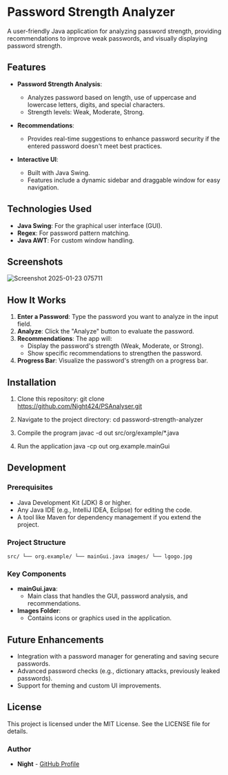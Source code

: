 # Password Strength Analyzer

A user-friendly Java application for analyzing password strength, providing recommendations to improve weak passwords, and visually displaying password strength.

## Features

- **Password Strength Analysis**:
  - Analyzes password based on length, use of uppercase and lowercase letters, digits, and special characters.
  - Strength levels: Weak, Moderate, Strong.
  
- **Recommendations**:
  - Provides real-time suggestions to enhance password security if the entered password doesn't meet best practices.

- **Interactive UI**:
  - Built with Java Swing.
  - Features include a dynamic sidebar and draggable window for easy navigation.

## Technologies Used

- **Java Swing**: For the graphical user interface (GUI).
- **Regex**: For password pattern matching.
- **Java AWT**: For custom window handling.

## Screenshots

![Screenshot 2025-01-23 075711](https://github.com/user-attachments/assets/1e16458e-06ea-490e-a830-51eda8adc32c)

## How It Works

1. **Enter a Password**: Type the password you want to analyze in the input field.
2. **Analyze**: Click the "Analyze" button to evaluate the password.
3. **Recommendations**: The app will:
   - Display the password's strength (Weak, Moderate, or Strong).
   - Show specific recommendations to strengthen the password.
4. **Progress Bar**: Visualize the password's strength on a progress bar.

## Installation

1. Clone this repository:
git clone https://github.com/Night424/PSAnalyser.git

2. Navigate to the project directory:
cd password-strength-analyzer

3. Compile the program
javac -d out src/org/example/*.java

4. Run the application
java -cp out org.example.mainGui

## Development

### Prerequisites

- Java Development Kit (JDK) 8 or higher.
- Any Java IDE (e.g., IntelliJ IDEA, Eclipse) for editing the code.
- A tool like Maven for dependency management if you extend the project.

### Project Structure
`src/
└── org.example/
    └── mainGui.java
images/
└── lgogo.jpg`

### Key Components

-   **mainGui.java**:
    -   Main class that handles the GUI, password analysis, and recommendations.
-   **Images Folder**:
    -   Contains icons or graphics used in the application.

## Future Enhancements

-   Integration with a password manager for generating and saving secure passwords.
-   Advanced password checks (e.g., dictionary attacks, previously leaked passwords).
-   Support for theming and custom UI improvements.

## License

This project is licensed under the MIT License. See the LICENSE file for details.

### Author

-   **Night** - [GitHub Profile](https://github.com/Night424)
